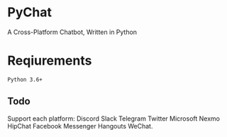 # PyChat
A Cross-Platform Chatbot, Written in Python

# Reqiurements
`Python 3.6+`

## Todo
Support each platform:
  Discord
  Slack
  Telegram
  Twitter
  Microsoft
  Nexmo
  HipChat
  Facebook Messenger
  Hangouts
  WeChat.
